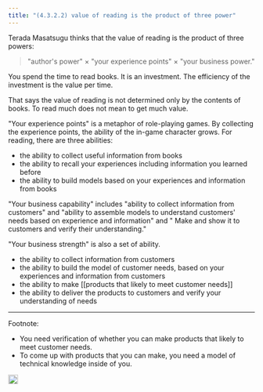 ```yaml
---
title: "(4.3.2.2) value of reading is the product of three power"
---
```


Terada Masatsugu thinks that the value of reading is the product of three powers:

>  "author's power" × "your experience points" × "your business power."

You spend the time to read books. It is an investment. The efficiency of the investment is the value per time.

That says the value of reading is not determined only by the contents of books. To read much does not mean to get much value.

"Your experience points" is a metaphor of role-playing games. By collecting the experience points, the ability of the in-game character grows. For reading, there are three abilities:

- the ability to collect useful information from books
- the ability to recall your experiences including information you learned before
- the ability to build models based on your experiences and information from books

"Your business capability" includes "ability to collect information from customers" and "ability to assemble models to understand customers' needs based on experience and information" and " Make and show it to customers and verify their understanding."

"Your business strength" is also a set of ability.

- the ability to collect information from customers
- the ability to build the model of customer needs, based on your experiences and information from customers
- the ability to make [[products that likely to meet customer needs]]
- the ability to deliver the products to customers and verify your understanding of needs

---

Footnote:

- You need verification of whether you can make products that likely to meet customer needs.
- To come up with products that you can make, you need a model of technical knowledge inside of you.

<img src='https://scrapbox.io/api/pages/nishio/en/icon' alt='en.icon' height="19.5"/>